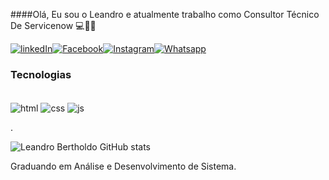 
####Olá, Eu sou o Leandro e atualmente trabalho como Consultor Técnico De Servicenow 💻🐱‍🚀

[![linkedIn](https://img.shields.io/badge/LinkedIn-0077B5?style=for-the-badge&logo=linkedin&logoColor=white)](https://www.linkedin.com/in/leandro-bertholdo-5a9503a8/)[![Facebook](https://img.shields.io/badge/Facebook-1877F2?style=for-the-badge&logo=facebook&logoColor=white)](https://www.facebook.com/leandro.bertholdopereira/)[![Instagram](https://img.shields.io/badge/Instagram-E4405F?style=for-the-badge&logo=instagram&logoColor=white)](https://www.instagram.com/bertholdoleo123/)[![Whatsapp](https://img.shields.io/badge/WhatsApp-25D366?style=for-the-badge&logo=whatsapp&logoColor=white)](999999999)

### Tecnologias

<div style="display: inline_block"><br/>
 
<img align= "center" alt="html" src="https://img.shields.io/badge/HTML5-E34F26?style=for-the-badge&logo=html5&logoColor=white">
<img align= "center" alt="css" src="https://img.shields.io/badge/CSS3-1572B6?style=for-the-badge&logo=css3&logoColor=white">
<img align="center" alt="js" src="https://img.shields.io/badge/JavaScript-F7DF1E?style=for-the-badge&logo=javascript&logoColor=black">
 
  .
 
 ![Leandro Bertholdo GitHub stats](https://github-readme-stats.vercel.app/api?username=Leandrobertholdo&show_icons=true&theme=dracula)
  
  
 Graduando em Análise e Desenvolvimento de Sistema.
 
